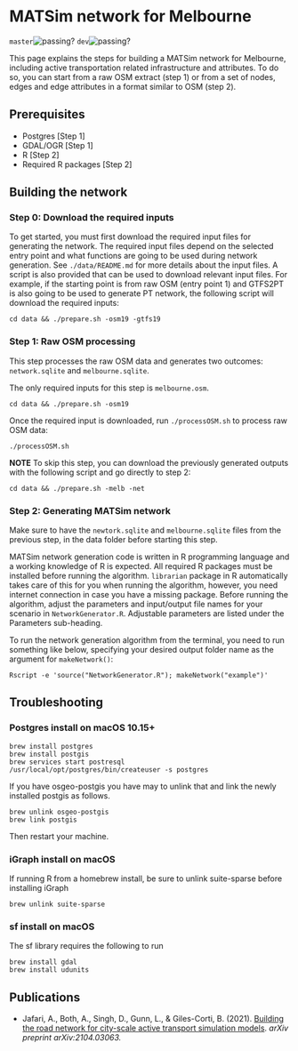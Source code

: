 # MATSim network for Melbourne
`master`![passing?](https://github.com/matsim-melbourne/network/workflows/build/badge.svg?branch=master) `dev`![passing?](https://github.com/matsim-melbourne/network/workflows/build/badge.svg?branch=dev)

This page explains the steps for building a MATSim network for Melbourne, including active transportation related infrastructure and attributes. To do so, you can start from a raw OSM extract (step 1) or from a set of nodes, edges and edge attributes in a format similar to OSM (step 2).    

## Prerequisites
* Postgres [Step 1]
* GDAL/OGR [Step 1]
* R [Step 2]
* Required R packages [Step 2]

## Building the network

### Step 0: Download the required inputs

To get started, you must first download the required input files for generating the network. The required input files depend on the selected entry point and what functions are going to be used during network generation. See `./data/README.md` for more details about the input files. A script is also provided that can be used to download relevant input files. For example, if the starting point is from raw OSM (entry point 1) and GTFS2PT is also going to be used to generate PT network, the following script will download the required inputs:
```
cd data && ./prepare.sh -osm19 -gtfs19
```

### Step 1: Raw OSM processing

This step processes the raw OSM data and generates two outcomes: `network.sqlite` and  `melbourne.sqlite`.

The only required inputs for this step is `melbourne.osm`.
```
cd data && ./prepare.sh -osm19
```
Once the required input is downloaded, run `./processOSM.sh` to process raw OSM data:
```
./processOSM.sh
```
**NOTE** To skip this step, you can download the previously generated outputs with the following script and go directly to step 2:
```
cd data && ./prepare.sh -melb -net
```

### Step 2: Generating MATSim network

Make sure to have the `newtork.sqlite` and `melbourne.sqlite` files from the previous step, in the data folder before starting this step.

MATSim network generation code is written in R programming language and a working knowledge of R is expected.
All required R packages must be installed before running the algorithm.
`librarian` package in R automatically takes care of this for you when running the algorithm, however, you need internet connection in case you have a missing package.
Before running the algorithm, adjust the parameters and input/output file names for your scenario in `NetworkGenerator.R`.
Adjustable parameters are listed under the Parameters sub-heading.

To run the network generation algorithm from the terminal, you need to run something like below, specifying your desired output folder name as the argument for `makeNetwork()`:
```
Rscript -e 'source("NetworkGenerator.R"); makeNetwork("example")'

```

## Troubleshooting
### Postgres install on macOS 10.15+
```
brew install postgres
brew install postgis
brew services start postresql
/usr/local/opt/postgres/bin/createuser -s postgres
```
If you have osgeo-postgis you have may to unlink that and link the newly installed postgis as follows.
```
brew unlink osgeo-postgis
brew link postgis
```
Then restart your machine.

### iGraph install on macOS
If running R from a homebrew install, be sure to unlink suite-sparse before installing iGraph
```
brew unlink suite-sparse
```

### sf install on macOS
The sf library requires the following to run
```
brew install gdal
brew install udunits
```

## Publications
- Jafari, A., Both, A., Singh, D., Gunn, L., & Giles-Corti, B. (2021). [Building the road network for city-scale active transport simulation models](https://arxiv.org/abs/2104.03063). *arXiv preprint arXiv:2104.03063.*
